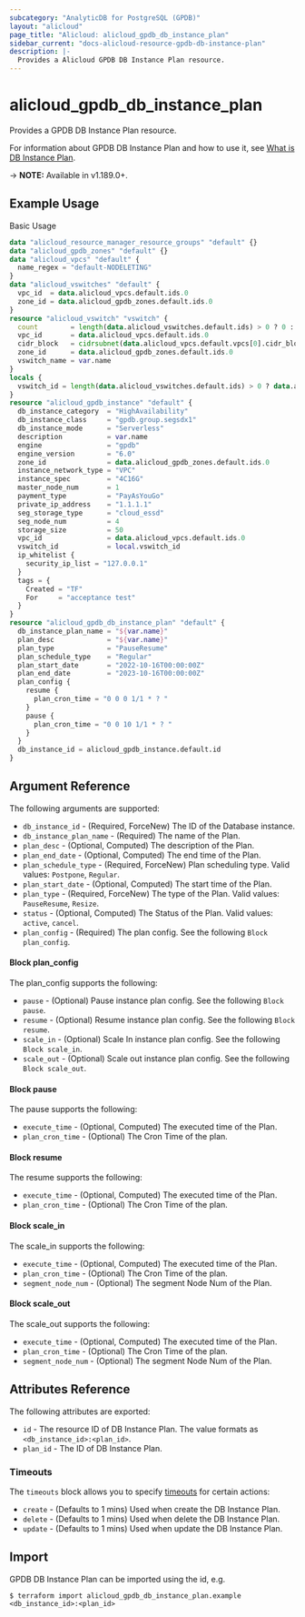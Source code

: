 ```yaml
---
subcategory: "AnalyticDB for PostgreSQL (GPDB)"
layout: "alicloud"
page_title: "Alicloud: alicloud_gpdb_db_instance_plan"
sidebar_current: "docs-alicloud-resource-gpdb-db-instance-plan"
description: |-
  Provides a Alicloud GPDB DB Instance Plan resource.
---
```


# alicloud\_gpdb\_db\_instance\_plan

Provides a GPDB DB Instance Plan resource.

For information about GPDB DB Instance Plan and how to use it, see [What is DB Instance Plan](https://www.alibabacloud.com/help/zh/analyticdb-for-postgresql/latest/createdbinstanceplan).

-> **NOTE:** Available in v1.189.0+.

## Example Usage

Basic Usage

```terraform
data "alicloud_resource_manager_resource_groups" "default" {}
data "alicloud_gpdb_zones" "default" {}
data "alicloud_vpcs" "default" {
  name_regex = "default-NODELETING"
}
data "alicloud_vswitches" "default" {
  vpc_id  = data.alicloud_vpcs.default.ids.0
  zone_id = data.alicloud_gpdb_zones.default.ids.0
}
resource "alicloud_vswitch" "vswitch" {
  count        = length(data.alicloud_vswitches.default.ids) > 0 ? 0 : 1
  vpc_id       = data.alicloud_vpcs.default.ids.0
  cidr_block   = cidrsubnet(data.alicloud_vpcs.default.vpcs[0].cidr_block, 8, 8)
  zone_id      = data.alicloud_gpdb_zones.default.ids.0
  vswitch_name = var.name
}
locals {
  vswitch_id = length(data.alicloud_vswitches.default.ids) > 0 ? data.alicloud_vswitches.default.ids[0] : concat(alicloud_vswitch.vswitch.*.id, [""])[0]
}
resource "alicloud_gpdb_instance" "default" {
  db_instance_category  = "HighAvailability"
  db_instance_class     = "gpdb.group.segsdx1"
  db_instance_mode      = "Serverless"
  description           = var.name
  engine                = "gpdb"
  engine_version        = "6.0"
  zone_id               = data.alicloud_gpdb_zones.default.ids.0
  instance_network_type = "VPC"
  instance_spec         = "4C16G"
  master_node_num       = 1
  payment_type          = "PayAsYouGo"
  private_ip_address    = "1.1.1.1"
  seg_storage_type      = "cloud_essd"
  seg_node_num          = 4
  storage_size          = 50
  vpc_id                = data.alicloud_vpcs.default.ids.0
  vswitch_id            = local.vswitch_id
  ip_whitelist {
    security_ip_list = "127.0.0.1"
  }
  tags = {
    Created = "TF"
    For     = "acceptance test"
  }
}
resource "alicloud_gpdb_db_instance_plan" "default" {
  db_instance_plan_name = "${var.name}"
  plan_desc             = "${var.name}"
  plan_type             = "PauseResume"
  plan_schedule_type    = "Regular"
  plan_start_date       = "2022-10-16T00:00:00Z"
  plan_end_date         = "2023-10-16T00:00:00Z"
  plan_config {
    resume {
      plan_cron_time = "0 0 0 1/1 * ? "
    }
    pause {
      plan_cron_time = "0 0 10 1/1 * ? "
    }
  }
  db_instance_id = alicloud_gpdb_instance.default.id
}
```

## Argument Reference

The following arguments are supported:

* `db_instance_id` - (Required, ForceNew) The ID of the Database instance.
* `db_instance_plan_name` - (Required) The name of the Plan.
* `plan_desc` - (Optional, Computed) The description of the Plan.
* `plan_end_date` - (Optional, Computed) The end time of the Plan.
* `plan_schedule_type` - (Required, ForceNew) Plan scheduling type. Valid values: `Postpone`, `Regular`.
* `plan_start_date` - (Optional, Computed) The start time of the Plan.
* `plan_type` - (Required, ForceNew) The type of the Plan. Valid values: `PauseResume`, `Resize`.
* `status` - (Optional, Computed) The Status of the Plan. Valid values: `active`, `cancel`.
* `plan_config` - (Required) The plan config. See the following `Block plan_config`.

#### Block plan_config

The plan_config supports the following:

* `pause` - (Optional) Pause instance plan config. See the following `Block pause`.
* `resume` - (Optional) Resume instance plan config. See the following `Block resume`.
* `scale_in` - (Optional) Scale In instance plan config. See the following `Block scale_in`.
* `scale_out` - (Optional) Scale out instance plan config. See the following `Block scale_out`.

#### Block pause

The pause supports the following:

* `execute_time` - (Optional, Computed) The executed time of the Plan.
* `plan_cron_time` - (Optional) The Cron Time of the plan.

#### Block resume

The resume supports the following:

* `execute_time` - (Optional, Computed) The executed time of the Plan.
* `plan_cron_time` - (Optional) The Cron Time of the plan.

#### Block scale_in

The scale_in supports the following:

* `execute_time` - (Optional, Computed) The executed time of the Plan.
* `plan_cron_time` - (Optional) The Cron Time of the plan.
* `segment_node_num` - (Optional) The segment Node Num of the Plan.

#### Block scale_out

The scale_out supports the following:

* `execute_time` - (Optional, Computed) The executed time of the Plan.
* `plan_cron_time` - (Optional) The Cron Time of the plan.
* `segment_node_num` - (Optional) The segment Node Num of the Plan.

## Attributes Reference

The following attributes are exported:

* `id` - The resource ID of DB Instance Plan. The value formats as `<db_instance_id>:<plan_id>`.
* `plan_id` - The ID of DB Instance Plan.

### Timeouts

The `timeouts` block allows you to specify [timeouts](https://www.terraform.io/docs/configuration-0-11/resources.html#timeouts) for certain actions:

* `create` - (Defaults to 1 mins) Used when create the DB Instance Plan.
* `delete` - (Defaults to 1 mins) Used when delete the DB Instance Plan.
* `update` - (Defaults to 1 mins) Used when update the DB Instance Plan.


## Import

GPDB DB Instance Plan can be imported using the id, e.g.

```shell
$ terraform import alicloud_gpdb_db_instance_plan.example <db_instance_id>:<plan_id>
```